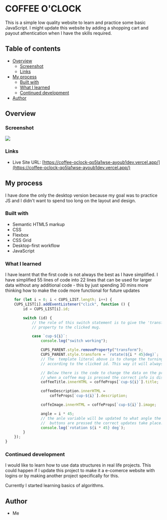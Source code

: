 # COFFEE O'CLOCK

This is a simple low quality website to learn and practice some basic JavaScript. I might update this website by adding a shopping cart and payout athentication when I have the skills required. 

## Table of contents

- [Overview](#overview)
  - [Screenshot](#screenshot)
  - [Links](#links)
- [My process](#my-process)
  - [Built with](#built-with)
  - [What I learned](#what-i-learned)
  - [Continued development](#continued-development)
- [Author](#author)



## Overview



### Screenshot

![](C:\Users\CARLOS\Pictures\h\screen-shot.JPG)


### Links

- Live Site URL: [https://coffee-oclock-qo5la1wse-ayoub1dev.vercel.app/](https://coffee-oclock-qo5la1wse-ayoub1dev.vercel.app/)

## My process
  I have done the only the desktop version because my goal was to practice JS and I didn't want to spend too long on the layout and design.

### Built with

- Semantic HTML5 markup
- CSS
- Flexbox
- CSS Grid
- Desktop-first workflow
- JavaScript


### What I learned

I have learnt that the first code is not always the best as I have simplified. I have simplified 55 lines of code into 22 lines that can be used for larger data without any additional code - this by just spending 30 mins more thinking how to make the code more functional for future updates


```js
	for (let i = 0; i < CUPS_LIST.length; i++) {
    CUPS_LIST[i].addEventListener("click", function () {
        id = CUPS_LIST[i].id;

        switch (id) {
            // the role of this switch statement is to give the 'transform'
            // property to the clicked mug.

            case `cup-${i}`:
                console.log("switch working");

                CUPS_PARENT.style.removeProperty("transform");
                CUPS_PARENT.style.transform = `rotate(${i * 45}deg)`;
                // The  template literal above is to change the turning degree
                // according to the clicked id. This way it will always rotate clock-wise.

                // Below there is the code to change the data on the properties container so that
                // when a coffee mug is pressed the correct info is displayed.
                coffeeTitle.innerHTML = coffeProps[`cup-${i}`].title;

                coffeeDescription.innerHTML =
                    coffeProps[`cup-${i}`].description;

                coffeImage.innerHTML = coffeProps[`cup-${i}`].image;

                angle = i * 45;
                // the anle variable will be updated to what angle the div is so when the footer
                //  buttons are pressed the correct updates take place.
                console.log(`rotation ${i * 45} deg`);
        }
    });
}
```

### Continued development

I would like to learn how to use data structures in real life projects. This could happen if I update this project to make it a e-comerce website with logins or by making another project specifically for this.

Currently I started learning basics of algorithms.


## Author

- Me


